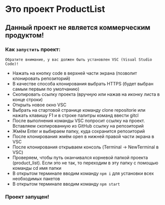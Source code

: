 # Это проект ProductList
## Данный проект не является коммерческим продуктом!

### Как `запустить` проект:
`Обратите внимание, у вас должен быть установлен VSC (Visual Studio Code)!`
* Нажать на кнопку code в верхней части экрана (позволит клонировать репозиторий)
* В качестве способа клонирования выбрать HTTPS (будет выбран самым первым по умолчанию)
* Скопировать ссылку проекта (вручную или нажав на иконку листа в конце строки)
* Открыть новое окно VSC
* Выбрать на стартовой странице команду clone repositorie или нажать клавишу F1 и в строке палитры команд ввести gitcl
* После выполнения команды VSC попросит ссылку на проект. Вставляем скопированную из GitHub ссылку на репозиторий
* Жмём Enter и выбираем папку, куда сохранится репозиторий
* После клонирования жмём open в нижней правой части экрана в VSC
* После клонирования открываем консоль (Terminal -> NewTerminal в VSC) 
* Проверяем, чтобы путь оканчивался корневой папкой проекта (product_list). Если это не так, то переходим в эту папку с помощью команды cd имя папки
* В открытом терминале вводим команду `npm i` для установки всех необходимых пакетов
* В открытом терминале вводим команду `npm start`
### **Проект запущен!**
